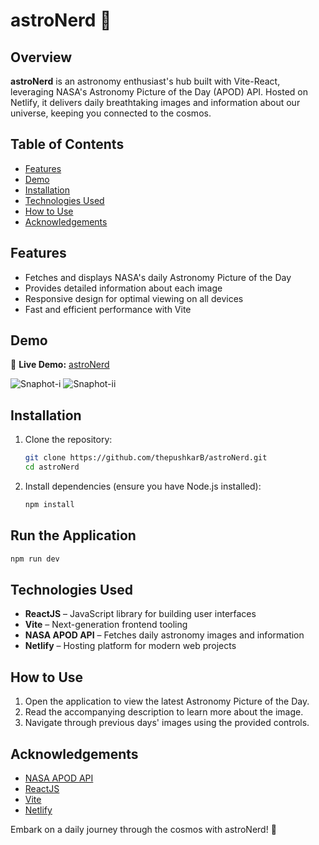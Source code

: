 # astroNerd 🌌

## Overview

**astroNerd** is an astronomy enthusiast's hub built with Vite-React, leveraging NASA's Astronomy Picture of the Day (APOD) API. Hosted on Netlify, it delivers daily breathtaking images and information about our universe, keeping you connected to the cosmos.

## Table of Contents

- [Features](#features)
- [Demo](#demo)
- [Installation](#installation)
- [Technologies Used](#technologies-used)
- [How to Use](#how-to-use)
- [Acknowledgements](#acknowledgements)

## Features

- Fetches and displays NASA's daily Astronomy Picture of the Day
- Provides detailed information about each image
- Responsive design for optimal viewing on all devices
- Fast and efficient performance with Vite

## Demo

🔗 **Live Demo:** [astroNerd](https://astrinerd.netlify.app/)

![Snaphot-i](public/ss1.png)
![Snaphot-ii](public/ss2.png)

## Installation

1. Clone the repository:

   ```bash
   git clone https://github.com/thepushkarB/astroNerd.git
   cd astroNerd
   ```

2. Install dependencies (ensure you have Node.js installed):

   ```bash
   npm install
   ```

## Run the Application

```bash
npm run dev
```

## Technologies Used

- **ReactJS** – JavaScript library for building user interfaces
- **Vite** – Next-generation frontend tooling
- **NASA APOD API** – Fetches daily astronomy images and information
- **Netlify** – Hosting platform for modern web projects

## How to Use

1. Open the application to view the latest Astronomy Picture of the Day.
2. Read the accompanying description to learn more about the image.
3. Navigate through previous days' images using the provided controls.

## Acknowledgements

- [NASA APOD API](https://api.nasa.gov/)
- [ReactJS](https://react.dev/)
- [Vite](https://vitejs.dev/)
- [Netlify](https://www.netlify.com/)


Embark on a daily journey through the cosmos with astroNerd! 🌠

